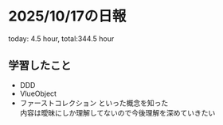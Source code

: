 # 2025/10/17の日報
today: 4.5 hour, total:344.5 hour 
## 学習したこと
* DDD
* VlueObject
* ファーストコレクション
といった概念を知った  
内容は曖昧にしか理解してないので今後理解を深めていきたい  

